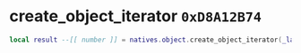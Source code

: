 # create_object_iterator `0xD8A12B74`

```lua
local result --[[ number ]] = natives.object.create_object_iterator(_layout --[[ number ]])
```